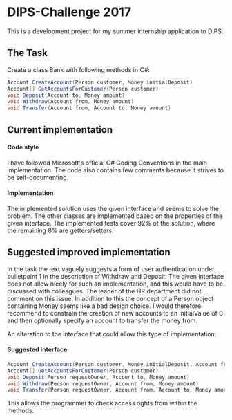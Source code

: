 # DIPS-Challenge 2017

This is a development project for my summer internship application to DIPS.

## The Task
Create a class Bank with following methods in C#:
```C#
Account CreateAccount(Person customer, Money initialDeposit)
Account[] GetAccountsForCustomer(Person customer)
void Deposit(Account to, Money amount)
void Withdraw(Account from, Money amount)
void Transfer(Account from, Account to, Money amount)
```

## Current implementation
#### Code style
I have followed Microsoft's official C# Coding Conventions in the main implementation.
The code also contains few comments because it strives to be self-documenting.

#### Implementation
The implemented solution uses the given interface and seems to solve the problem. 
The other classes are implemented based on the properties of the given interface.
The implemented tests cover 92% of the solution, where the remaining 8% are getters/setters. 


## Suggested improved implementation
In the task the text vaguely suggests a form of user authentication under bulletpoint 1 in the description of Withdraw and Deposit.
The given interface does not allow nicely for such an implementation, and this would have to be discussed with colleagues. 
The leader of the HR department did not comment on this issue. 
In addition to this the concept of a Person object containing Money seems like a bad design choice. 
I would therefore recommend to constrain the creation of new accounts to an initialValue of 0 and then optionally 
specify an account to transfer the money from.

An alteration to the interface that could allow this type of implementation:
#### Suggested interface
```C#
Account CreateAccount(Person customer, Money initialDeposit, Account from)
Account[] GetAccountsForCustomer(Person customer)
void Deposit(Person requestOwner, Account to, Money amount)
void Withdraw(Person requestOwner, Account from, Money amount)
void Transfer(Person requestOwner, Account from, Account to, Money amount)
```

This allows the programmer to check access rights from within the methods.

